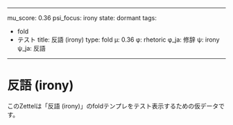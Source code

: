 <!--
@zettel_type: unknown
@description: 分類不能。手動で確認が必要。
-->

---
mu_score: 0.36
psi_focus: irony
state: dormant
tags:
- fold
- テスト
title: 反語 (irony)
type: fold
μ: 0.36
φ: rhetoric
φ_ja: 修辞
ψ: irony
ψ_ja: 反語
---

# 反語 (irony)

このZettelは「反語 (irony)」のfoldテンプレをテスト表示するための仮データです。
